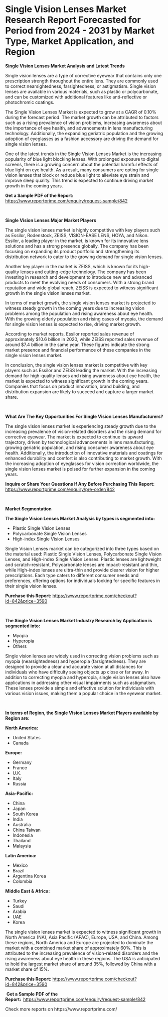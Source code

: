<p><h1>Single Vision Lenses Market Research Report Forecasted for Period from 2024 -  2031 by Market Type, Market Application, and Region</h1></p><p><strong>Single Vision Lenses Market Analysis and Latest Trends</strong></p>
<p><p>Single vision lenses are a type of corrective eyewear that contains only one prescription strength throughout the entire lens. They are commonly used to correct nearsightedness, farsightedness, or astigmatism. Single vision lenses are available in various materials, such as plastic or polycarbonate, and can be customized with additional features like anti-reflective or photochromic coatings.</p><p>The Single Vision Lenses Market is expected to grow at a CAGR of 0.10% during the forecast period. The market growth can be attributed to factors such as a rising prevalence of vision problems, increasing awareness about the importance of eye health, and advancements in lens manufacturing technology. Additionally, the expanding geriatric population and the growing adoption of eyeglasses as a fashion accessory are driving the demand for single vision lenses.</p><p>One of the latest trends in the Single Vision Lenses Market is the increasing popularity of blue light blocking lenses. With prolonged exposure to digital screens, there is a growing concern about the potential harmful effects of blue light on eye health. As a result, many consumers are opting for single vision lenses that block or reduce blue light to alleviate eye strain and improve sleep quality. This trend is expected to continue driving market growth in the coming years.</p></p>
<p><strong>Get a Sample PDF of the Report:&nbsp;</strong> <a href="https://www.reportprime.com/enquiry/request-sample/842">https://www.reportprime.com/enquiry/request-sample/842</a></p>
<p>&nbsp;</p>
<p><strong>Single Vision Lenses Major Market Players</strong></p>
<p><p>The single vision lenses market is highly competitive with key players such as Essilor, Rodenstock, ZEISS, VISION-EASE LENS, HOYA, and Nikon. Essilor, a leading player in the market, is known for its innovative lens solutions and has a strong presence globally. The company has been focusing on expanding its product portfolio and strengthening its distribution network to cater to the growing demand for single vision lenses.</p><p>Another key player in the market is ZEISS, which is known for its high-quality lenses and cutting-edge technology. The company has been investing in research and development to introduce new and advanced products to meet the evolving needs of consumers. With a strong brand reputation and wide global reach, ZEISS is expected to witness significant growth in the single vision lenses market.</p><p>In terms of market growth, the single vision lenses market is projected to witness steady growth in the coming years due to increasing vision problems among the population and rising awareness about eye health. With the growing elderly population and rising cases of myopia, the demand for single vision lenses is expected to rise, driving market growth.</p><p>According to market reports, Essilor reported sales revenue of approximately $10.6 billion in 2020, while ZEISS reported sales revenue of around $7.4 billion in the same year. These figures indicate the strong market presence and financial performance of these companies in the single vision lenses market.</p><p>In conclusion, the single vision lenses market is competitive with key players such as Essilor and ZEISS leading the market. With the increasing demand for high-quality lenses and rising awareness about eye health, the market is expected to witness significant growth in the coming years. Companies that focus on product innovation, brand building, and distribution expansion are likely to succeed and capture a larger market share.</p></p>
<p>&nbsp;</p>
<p><strong>What Are The Key Opportunities For Single Vision Lenses Manufacturers?</strong></p>
<p><p>The single vision lenses market is experiencing steady growth due to the increasing prevalence of vision-related disorders and the rising demand for corrective eyewear. The market is expected to continue its upward trajectory, driven by technological advancements in lens manufacturing, growing geriatric population, and rising consumer awareness about eye health. Additionally, the introduction of innovative materials and coatings for enhanced durability and comfort is also contributing to market growth. With the increasing adoption of eyeglasses for vision correction worldwide, the single vision lenses market is poised for further expansion in the coming years.</p></p>
<p><strong>Inquire or Share Your Questions If Any Before Purchasing This Report:</strong> <a href="https://www.reportprime.com/enquiry/pre-order/842">https://www.reportprime.com/enquiry/pre-order/842</a></p>
<p>&nbsp;</p>
<p><strong>Market Segmentation</strong></p>
<p><strong>The Single Vision Lenses Market Analysis by types is segmented into:</strong></p>
<p><ul><li>Plastic Single Vision Lenses</li><li>Polycarbonate Single Vision Lenses</li><li>High-index Single Vision Lenses</li></ul></p>
<p><p>Single Vision Lenses market can be categorized into three types based on the material used: Plastic Single Vision Lenses, Polycarbonate Single Vision Lenses, and High-index Single Vision Lenses. Plastic lenses are lightweight and scratch-resistant, Polycarbonate lenses are impact-resistant and thin, while High-index lenses are ultra-thin and provide clearer vision for higher prescriptions. Each type caters to different consumer needs and preferences, offering options for individuals looking for specific features in their single vision lenses.</p></p>
<p><strong>Purchase this Report:&nbsp;</strong><a href="https://www.reportprime.com/checkout?id=842&price=3590">https://www.reportprime.com/checkout?id=842&price=3590</a></p>
<p>&nbsp;</p>
<p><strong>The Single Vision Lenses Market Industry Research by Application is segmented into:</strong></p>
<p><ul><li>Myopia</li><li>Hyperopia</li><li>Others</li></ul></p>
<p><p>Single vision lenses are widely used in correcting vision problems such as myopia (nearsightedness) and hyperopia (farsightedness). They are designed to provide a clear and accurate vision at all distances for individuals who have difficulty seeing objects up close or far away. In addition to correcting myopia and hyperopia, single vision lenses also have applications in addressing other visual impairments such as astigmatism. These lenses provide a simple and effective solution for individuals with various vision issues, making them a popular choice in the eyewear market.</p></p>
<p>&nbsp;</p>
<p><strong>In terms of Region, the Single Vision Lenses Market Players available by Region are:</strong></p>
<p>
    <p> <strong> North America: </strong>
        <ul>
            <li>United States</li>
            <li>Canada</li>
        </ul>
        </p> 
    <p> <strong> Europe: </strong>
        <ul>
            <li>Germany</li>
            <li>France</li>
            <li>U.K.</li>
            <li>Italy</li>
            <li>Russia</li>
        </ul>
        </p> 
    <p> <strong> Asia-Pacific: </strong>
        <ul>
            <li>China</li>
            <li>Japan</li>
            <li>South Korea</li>
            <li>India</li>
            <li>Australia</li>
            <li>China Taiwan</li>
            <li>Indonesia</li>
            <li>Thailand</li>
            <li>Malaysia</li>
        </ul>
        </p> 
    <p> <strong> Latin America: </strong>
        <ul>
            <li>Mexico</li>
            <li>Brazil</li>
            <li>Argentina Korea</li>
            <li>Colombia</li>
        </ul>
        </p> 
    <p> <strong> Middle East & Africa: </strong>
        <ul>
            <li>Turkey</li>
            <li>Saudi</li>
            <li>Arabia</li>
            <li>UAE</li>
            <li>Korea</li>
        </ul>
    </p>
    </p>
<p><p>The single vision lenses market is expected to witness significant growth in North America (NA), Asia Pacific (APAC), Europe, USA, and China. Among these regions, North America and Europe are projected to dominate the market with a combined market share of approximately 60%. This is attributed to the increasing prevalence of vision-related disorders and the rising awareness about eye health in these regions. The USA is anticipated to hold the largest market share of around 35%, followed by China with a market share of 15%.</p></p>
<p><strong>Purchase this Report: </strong><a href="https://www.reportprime.com/checkout?id=842&price=3590">https://www.reportprime.com/checkout?id=842&price=3590</a></p>
<p>&nbsp;<strong>Get a Sample PDF of the Report:&nbsp;&nbsp;</strong><a href="https://www.reportprime.com/enquiry/request-sample/842">https://www.reportprime.com/enquiry/request-sample/842</a></p>
<p><strong></strong></p>
<p>Check more reports on https://www.reportprime.com/</p>